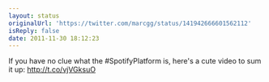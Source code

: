 ```yaml
---
layout: status
originalUrl: 'https://twitter.com/marcgg/status/141942666601562112'
isReply: false
date: 2011-11-30 18:12:23
---
```


If you have no clue what the #SpotifyPlatform is, here's a cute video to sum it up: http://t.co/vjVGksuO

